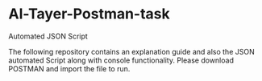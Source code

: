 # Al-Tayer-Postman-task
Automated JSON Script

The following repository contains an explanation guide and also the JSON automated Script along with console functionality.
Please download POSTMAN and import the file to run.
